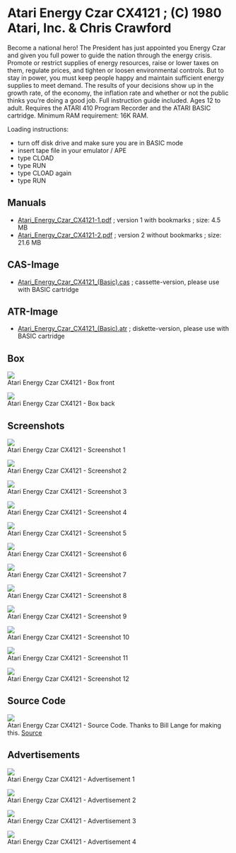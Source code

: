 # Atari Energy Czar CX4121 ; (C) 1980 Atari, Inc. & Chris Crawford  
Become a national hero! The President has just appointed you Energy Czar and given you full power to guide the nation through the energy crisis. Promote or restrict supplies of energy resources, raise or lower taxes on them, regulate prices, and tighten or loosen environmental controls. But to stay in power, you must keep people happy and maintain sufficient energy supplies to meet demand. The results of your decisions show up in the growth rate, of the economy, the inflation rate and whether or not the public thinks you’re doing a good job. Full instruction guide included. Ages 12 to adult. Requires the ATARI 410 Program Recorder and the ATARI BASIC cartridge. Minimum RAM requirement: 16K RAM.  
  
Loading instructions:  
- turn off disk drive and make sure you are in BASIC mode  
- insert tape file in your emulator / APE  
- type CLOAD  
- type RUN  
- type CLOAD again  
- type RUN  
## Manuals  
- [Atari_Energy_Czar_CX4121-1.pdf](attachments/Atari_Energy_Czar_CX4121-1.pdf) ; version 1 with bookmarks ; size: 4.5 MB  
- [Atari_Energy_Czar_CX4121-2.pdf](attachments/Atari_Energy_Czar_CX4121-2.pdf) ; version 2 without bookmarks ; size: 21.6 MB  
## CAS-Image  
- [Atari_Energy_Czar_CX4121_(Basic).cas](attachments/Atari_Energy_Czar_CX4121_(Basic).cas) ; cassette-version, please use with BASIC cartridge  
## ATR-Image  
- [Atari_Energy_Czar_CX4121_(Basic).atr](attachments/Atari_Energy_Czar_CX4121_(Basic).atr) ; diskette-version, please use with BASIC cartridge  
## Box  
![](attachments/Box1.jpg)  
Atari Energy Czar CX4121 - Box front  
  
![](attachments/Box2.jpg)  
Atari Energy Czar CX4121 - Box back  
## Screenshots  
![](attachments/Atari_Energy_Czar_CX4121-01.jpg)  
Atari Energy Czar CX4121 - Screenshot 1  
  
![](attachments/Atari_Energy_Czar_CX4121-02.jpg)  
Atari Energy Czar CX4121 - Screenshot 2  
  
![](attachments/Atari_Energy_Czar_CX4121-03.jpg)  
Atari Energy Czar CX4121 - Screenshot 3  
  
![](attachments/Atari_Energy_Czar_CX4121-04.jpg)  
Atari Energy Czar CX4121 - Screenshot 4  
  
![](attachments/Atari_Energy_Czar_CX4121-05.jpg)  
Atari Energy Czar CX4121 - Screenshot 5  
  
![](attachments/Atari_Energy_Czar_CX4121-06.jpg)  
Atari Energy Czar CX4121 - Screenshot 6  
  
![](attachments/Atari_Energy_Czar_CX4121-07.jpg)  
Atari Energy Czar CX4121 - Screenshot 7  
  
![](attachments/Atari_Energy_Czar_CX4121-08.jpg)  
Atari Energy Czar CX4121 - Screenshot 8  
  
![](attachments/Atari_Energy_Czar_CX4121-09.jpg)  
Atari Energy Czar CX4121 - Screenshot 9  
  
![](attachments/Atari_Energy_Czar_CX4121-10.jpg)  
Atari Energy Czar CX4121 - Screenshot 10  
  
![](attachments/Atari_Energy_Czar_CX4121-11.jpg)  
Atari Energy Czar CX4121 - Screenshot 11  
  
![](attachments/Atari_Energy_Czar_CX4121-12.jpg)  
Atari Energy Czar CX4121 - Screenshot 12  
## Source Code  
![](attachments/Energy_Czar-Source_Code.png)  
Atari Energy Czar CX4121 - Source Code. Thanks to Bill Lange for making this. [Source](http://erasmatazz.com/library/source-code/source-code-for-energy-czar.html)  
## Advertisements  
![](attachments/advertise1.jpg)  
Atari Energy Czar CX4121 - Advertisement 1  
  
![](attachments/advertise2.jpg)  
Atari Energy Czar CX4121 - Advertisement 2  
  
![](attachments/advertise3.jpg)  
Atari Energy Czar CX4121 - Advertisement 3  
  
![](attachments/advertise4.jpg)  
Atari Energy Czar CX4121 - Advertisement 4  
